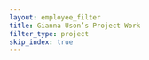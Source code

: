```yaml
---
layout: employee_filter
title: Gianna Uson’s Project Work
filter_type: project
skip_index: true
---
```

